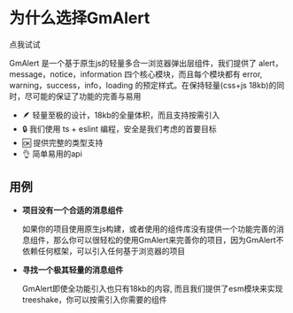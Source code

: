 # 为什么选择GmAlert

<script setup>
import { alert,message,notice } from 'gmalert'
import GmBtn from '../components/GmBtn.vue'
</script>

<p><GmBtn :onClick="()=>{alert({
        content: 'Hello',
        text: 'world',
        showConfirm: true,
        showCancel: true,
        onClosed(code){
            if (code === 1) {
                notice('你点击了确认')
            } else {
                message('你点击了取消')
            }
        }
    })}">点我试试</GmBtn></p>

GmAlert 是一个基于原生js的轻量多合一浏览器弹出层组件，我们提供了 alert，message，notice，information 四个核心模块，而且每个模块都有 error, warning，success，info，loading 的预定样式。在保持轻量(css+js 18kb)的同时，尽可能的保证了功能的完善与易用

- 🪶 轻量至极的设计，18kb的全量体积，而且支持按需引入
- 🔒 我们使用 ts + eslint 编程，安全是我们考虑的首要目标
- 🆗 提供完整的类型支持
- 👌 简单易用的api

## 用例

- **项目没有一个合适的消息组件**
  
  如果你的项目使用原生js构建，或者使用的组件库没有提供一个功能完善的消息组件，那么你可以很轻松的使用GmAlert来完善你的项目，因为GmAlert不依赖任何框架，可以引入任何基于浏览器的项目

- **寻找一个极其轻量的消息组件**
  
  GmAlert即使全功能引入也只有18kb的内容, 而且我们提供了esm模块来实现treeshake，你可以按需引入你需要的组件

